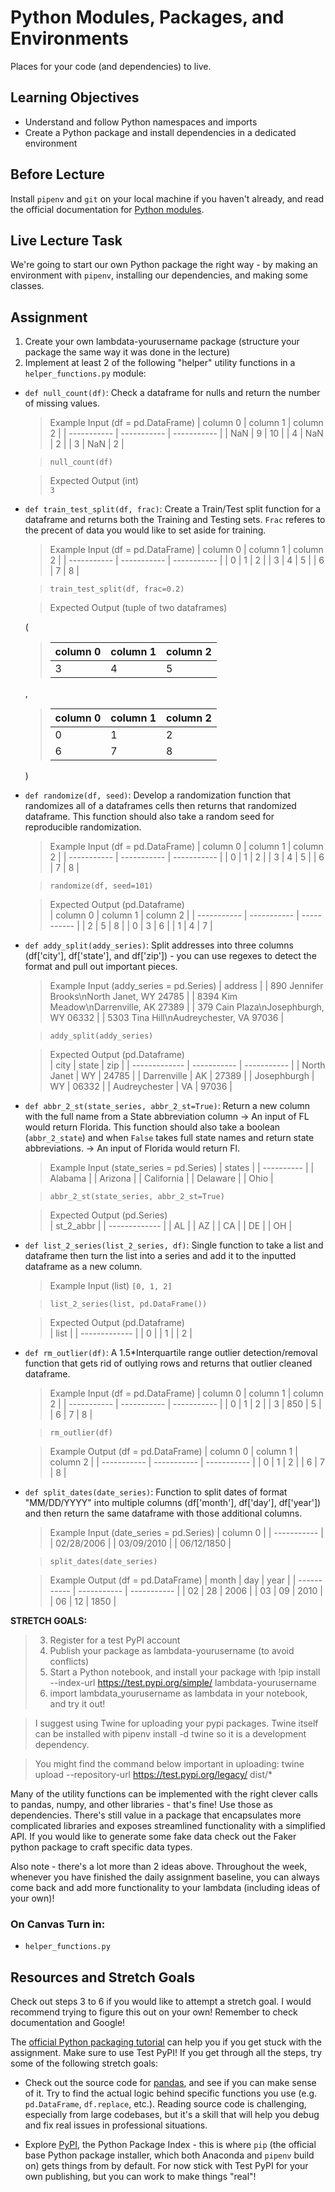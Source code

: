 # Python Modules, Packages, and Environments

Places for your code (and dependencies) to live.

## Learning Objectives

- Understand and follow Python namespaces and imports
- Create a Python package and install dependencies in a dedicated environment

## Before Lecture

Install `pipenv` and `git` on your local machine if you haven't already, and
read the official documentation for
[Python modules](https://docs.python.org/3.7/tutorial/modules.html).

## Live Lecture Task

We're going to start our own Python package the right way - by making an
environment with `pipenv`, installing our dependencies, and making some classes.

## Assignment

1) Create your own lambdata-yourusername package (structure your package the same way it was done in the lecture)  
2) Implement at least 2 of the following "helper" utility functions in a `helper_functions.py` module:

* `def null_count(df)`: Check a dataframe for nulls and return the number of missing values.

  > Example Input (df = pd.DataFrame)
  > | column 0    | column 1    | column 2    |
  > | ----------- | ----------- | ----------- |
  > | NaN         | 9           | 10          |
  > | 4           | NaN         | 2           |
  > | 3           | NaN         | 2           |
  
  > `null_count(df)`
  
  > Expected Output (int)  
  > `3`
* `def train_test_split(df, frac)`: Create a Train/Test split function for a dataframe and returns both the Training and Testing sets. `Frac` referes to the precent of data you would like to set aside for training.

  > Example Input (df = pd.DataFrame)
  > | column 0    | column 1    | column 2    |
  > | ----------- | ----------- | ----------- |
  > | 0           | 1           | 2           |
  > | 3           | 4           | 5           |
  > | 6           | 7           | 8           |

  > `train_test_split(df, frac=0.2)`

  > Expected Output (tuple of two dataframes)  
  
    (
  > | column 0    | column 1    | column 2    | 
  > | ----------- | ----------- | ----------- |
  > | 3           | 4           | 5           |
  
     \,
     
  > | column 0    | column 1    | column 2    | 
  > | ----------- | ----------- | ----------- | 
  > | 0           | 1           | 2           |
  > | 6           | 7           | 8           |
    )
* `def randomize(df, seed)`: Develop a randomization function that randomizes all of a dataframes cells then returns that randomized dataframe. This function should also take a random seed for reproducible randomization.

  > Example Input (df = pd.DataFrame)
  > | column 0    | column 1    | column 2    |
  > | ----------- | ----------- | ----------- |
  > | 0           | 1           | 2           |
  > | 3           | 4           | 5           |
  > | 6           | 7           | 8           |
  
  > `randomize(df, seed=101)`
  
  > Expected Output (pd.Dataframe)  
  > | column 0    | column 1    | column 2    |
  > | ----------- | ----------- | ----------- |
  > | 2           | 5           | 8           |
  > | 0           | 3           | 6           |
  > | 1           | 4           | 7           |
* `def addy_split(addy_series)`: Split addresses into three columns (df['city'], df['state'], and df['zip']) - you can use regexes to detect the format and pull out important pieces.

  > Example Input (addy_series = pd.Series)
  > | address                                    |
  > | 890 Jennifer Brooks\nNorth Janet, WY 24785 |
  > | 8394 Kim Meadow\nDarrenville, AK 27389     |
  > | 379 Cain Plaza\nJosephburgh, WY 06332      |
  > | 5303 Tina Hill\nAudreychester, VA 97036    |
  
  > `addy_split(addy_series)`
  
  > Expected Output (pd.Dataframe)  
  > | city          | state       | zip         |
  > | ------------- | ----------- | ----------- |
  > | North Janet   | WY          | 24785       |
  > | Darrenville   | AK          | 27389       |
  > | Josephburgh   | WY          | 06332       |
  > | Audreychester | VA          | 97036       |
* `def abbr_2_st(state_series, abbr_2_st=True)`: Return a new column with the full name from a State abbreviation column -> An input of FL would return Florida. This function should also take a boolean (`abbr_2_state`) and when `False` takes full state names and return state abbreviations. -> An input of Florida would return Fl.

  > Example Input (state_series = pd.Series)
  > | states     |
  > | ---------- |
  > | Alabama    |
  > | Arizona    |
  > | California |
  > | Delaware   |
  > | Ohio       |
  
  > `abbr_2_st(state_series, abbr_2_st=True)`
  
  > Expected Output (pd.Series)  
  > | st_2_abbr     |
  > | ------------- |
  > | AL            |
  > | AZ            |
  > | CA            |
  > | DE            |
  > | OH            |
* `def list_2_series(list_2_series, df)`: Single function to take a list and dataframe then turn the list into a series and add it to the inputted dataframe as a new column.
  > Example Input (list)
  > `[0, 1, 2]`

  > `list_2_series(list, pd.DataFrame())`
  
  > Expected Output (pd.Dataframe)  
  > | list          |
  > | ------------- |
  > | 0             |
  > | 1             |
  > | 2             |


* `def rm_outlier(df)`: A 1.5*Interquartile range outlier detection/removal function that gets rid of outlying rows and returns that outlier cleaned dataframe.
  > Example Input (df = pd.DataFrame)
  > | column 0    | column 1    | column 2    |
  > | ----------- | ----------- | ----------- |
  > | 0           | 1           | 2           |
  > | 3           | 850         | 5           |
  > | 6           | 7           | 8           |

  > `rm_outlier(df)`
  
  > Example Output (df = pd.DataFrame)
  > | column 0    | column 1    | column 2    |
  > | ----------- | ----------- | ----------- |
  > | 0           | 1           | 2           |
  > | 6           | 7           | 8           |


* `def split_dates(date_series)`: Function to split dates of format "MM/DD/YYYY" into multiple columns (df['month'], df['day'], df['year']) and then return the same dataframe with those additional columns.
  > Example Input (date_series = pd.Series)
  > | column 0    |
  > | ----------- |
  > | 02/28/2006  |
  > | 03/09/2010  |
  > | 06/12/1850  |

  > `split_dates(date_series)`
  
  > Example Output (df = pd.DataFrame)
  > | month       | day         | year        |
  > | ----------- | ----------- | ----------- |
  > | 02          | 28          | 2006        |
  > | 03          | 09          | 2010        |
  > | 06          | 12          | 1850        |

**STRETCH GOALS:**
> 3) Register for a test PyPI account
> 4) Publish your package as lambdata-yourusername (to avoid conflicts)
> 5) Start a Python notebook, and install your package with
> !pip install --index-url https://test.pypi.org/simple/ lambdata-yourusername
> 6) import lambdata_yourusername as lambdata in your notebook, and try it out!

> I suggest using Twine for uploading your pypi packages. 
> Twine itself can be installed with pipenv install -d twine so it is a
> development dependency.

> You might find the command below important in uploading:
> twine upload --repository-url https://test.pypi.org/legacy/ dist/*

Many of the utility functions can be implemented with the right clever calls
to pandas, numpy, and other libraries - that's fine! Use those as
dependencies. There's still value in a package that encapsulates more
complicated libraries and exposes streamlined functionality with a simplified
API. If you would like to generate some fake data check out the Faker python package to craft specific data types.

Also note - there's a lot more than 2 ideas above. Throughout the week, whenever you have finished the daily assignment baseline, you can always come back and add more functionality to your lambdata (including ideas of your own)!

### On Canvas Turn in:
* `helper_functions.py`

## Resources and Stretch Goals

Check out steps 3 to 6 if you would like to attempt a stretch goal. I would recommend trying to figure this out on your own! Remember to check documentation and Google!

The [official Python packaging tutorial](https://packaging.python.org/tutorials/packaging-projects/)
can help you if you get stuck with the assignment. Make sure to use Test PyPI!
If you get through all the steps, try some of the following stretch goals:

- Check out the source code for [pandas](https://github.com/pandas-dev/pandas),
  and see if you can make sense of it. Try to find the actual logic behind
  specific functions you use (e.g. `pd.DataFrame`, `df.replace`, etc.). Reading
  source code is challenging, especially from large codebases, but it's a skill
  that will help you debug and fix real issues in professional situations.

- Explore [PyPI](https://pypi.org), the Python Package Index - this is where
  `pip` (the official base Python package installer, which both Anaconda and
  `pipenv` build on) gets things from by default. For now stick with Test PyPI
  for your own publishing, but you can work to make things "real"!

